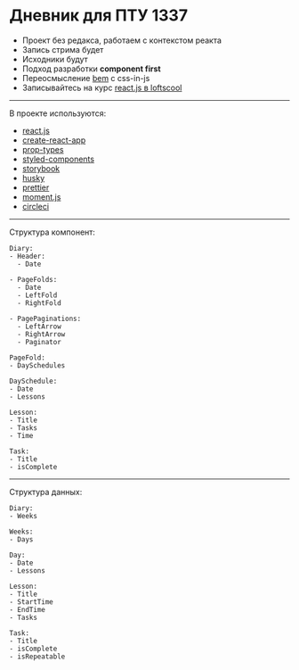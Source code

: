 # Дневник для ПТУ 1337

- Проект без редакса, работаем с контекстом реакта
- Запись стрима будет
- Исходники будут
- Подход разработки **component first**
- Переосмысление [bem](https://ru.bem.info/methodology/) с css-in-js
- Записывайтесь на курс
  [react.js в loftscool](https://loftschool.com/course/react)

---

В проекте используются:

- [react.js](https://reactjs.org/)
- [create-react-app](https://github.com/facebook/create-react-app)
- [prop-types](https://reactjs.org/docs/typechecking-with-proptypes.html)
- [styled-components](https://www.styled-components.com/)
- [storybook](https://storybook.js.org/)
- [husky](https://github.com/typicode/husky)
- [prettier](https://prettier.io/)
- [moment.js](https://momentjs.com/)
- [circleci](http://circleci.com/)

---

Структура компонент:

```
Diary:
- Header:
  - Date

- PageFolds:
  - Date
  - LeftFold
  - RightFold

- PagePaginations:
  - LeftArrow
  - RightArrow
  - Paginator

PageFold:
- DaySchedules

DaySchedule:
- Date
- Lessons

Lesson:
- Title
- Tasks
- Time

Task:
- Title
- isComplete
```

---

Структура данных:

```
Diary:
- Weeks

Weeks:
- Days

Day:
- Date
- Lessons

Lesson:
- Title
- StartTime
- EndTime
- Tasks

Task:
- Title
- isComplete
- isRepeatable
```
